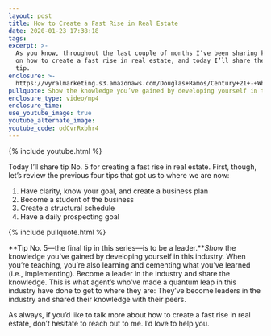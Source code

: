 ```yaml
---
layout: post
title: How to Create a Fast Rise in Real Estate
date: 2020-01-23 17:38:18
tags:
excerpt: >-
  As you know, throughout the last couple of months I’ve been sharing key tips
  on how to create a fast rise in real estate, and today I’ll share the final
  tip.
enclosure: >-
  https://vyralmarketing.s3.amazonaws.com/Douglas+Ramos/Century+21+-+Why+Do+Agents+Tend+to+Fail+in+Our+Industry_.mp4
pullquote: Show the knowledge you’ve gained by developing yourself in this industry.
enclosure_type: video/mp4
enclosure_time:
use_youtube_image: true
youtube_alternate_image:
youtube_code: odCvrRxbhr4
---
```


{% include youtube.html %}

Today I’ll share tip No. 5 for creating a fast rise in real estate. First, though, let’s review the previous four tips that got us to where we are now:

1. Have clarity, know your goal, and create a business plan
2. Become a student of the business
3. Create a structural schedule
4. Have a daily prospecting goal&nbsp;

{% include pullquote.html %}

**Tip No. 5—the final tip in this series—is to be a leader.***Show* the knowledge you’ve gained by developing yourself in this industry. When you’re teaching, you’re also learning and cementing what you’ve learned (i.e., implementing). Become a leader in the industry and share the knowledge. This is what agent’s who’ve made a quantum leap in this industry have done to get to where they are: They’ve become leaders in the industry and shared their knowledge with their peers.&nbsp;

As always, if you’d like to talk more about how to create a fast rise in real estate, don’t hesitate to reach out to me. I’d love to help you.&nbsp;